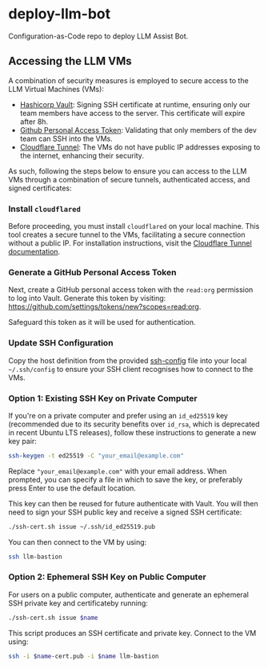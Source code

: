 # deploy-llm-bot
Configuration-as-Code repo to deploy LLM Assist Bot.

## Accessing the LLM VMs

A combination of security measures is employed to secure access to the LLM Virtual Machines (VMs):

- [Hashicorp Vault](https://www.hashicorp.com/products/vault): Signing SSH certificate at runtime, ensuring only our team members have access to the server. This certificate will expire after 8h.
- [Github Personal Access Token](https://docs.github.com/en/authentication/keeping-your-account-and-data-secure/managing-your-personal-access-tokens): Validating that only members of the dev team can SSH into the VMs.
- [Cloudflare Tunnel](https://github.com/cloudflare/cloudflared): The VMs do not have public IP addresses exposing to the internet, enhancing their security.

As such, following the steps below to ensure you can access to the LLM VMs through a combination of secure tunnels, authenticated access, and signed certificates:

### Install `cloudflared`

Before proceeding, you must install `cloudflared` on your local machine. This tool creates a secure tunnel to the VMs, facilitating a secure connection without a public IP. For installation instructions, visit the [Cloudflare Tunnel documentation](https://developers.cloudflare.com/cloudflare-one/connections/connect-networks/downloads/).

### Generate a GitHub Personal Access Token

Next, create a GitHub personal access token with the `read:org` permission to log into Vault. Generate this token by visiting: https://github.com/settings/tokens/new?scopes=read:org.

Safeguard this token as it will be used for authentication.

### Update SSH Configuration

Copy the host definition from the provided [ssh-config](ssh-config) file into your local `~/.ssh/config` to ensure your SSH client recognises how to connect to the VMs.

### Option 1: Existing SSH Key on Private Computer

If you're on a private computer and prefer using an `id_ed25519` key (recommended due to its security benefits over `id_rsa`, which is deprecated in recent Ubuntu LTS releases), follow these instructions to generate a new key pair:

```bash
ssh-keygen -t ed25519 -C "your_email@example.com"
```

Replace `"your_email@example.com"` with your email address. When prompted, you can specify a file in which to save the key, or preferably press Enter to use the default location.

This key can then be reused for future authenticate with Vault. You will then need to sign your SSH public key and receive a signed SSH certificate:

```bash
./ssh-cert.sh issue ~/.ssh/id_ed25519.pub
```

You can then connect to the VM by using:

```bash
ssh llm-bastion
```

### Option 2: Ephemeral SSH Key on Public Computer

For users on a public computer, authenticate and generate an ephemeral SSH private key and certificateby running:

```bash
./ssh-cert.sh issue $name
```

This script produces an SSH certificate and private key. Connect to the VM using:

```bash
ssh -i $name-cert.pub -i $name llm-bastion
```
